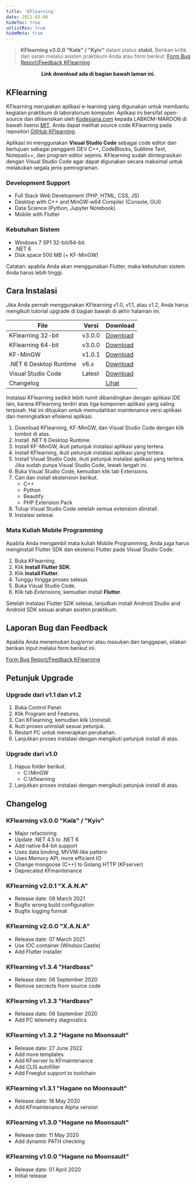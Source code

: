 ```yaml
---
title: 'KFlearning'
date: 2021-03-08
hideToc: true
unlistRss: true
hideMeta: true
---
```


> **KFlearning v3.0.0 "Київ" / "Kyiv"** dalam status **stabil.** Berikan kritik dan saran
> melalui asisten praktikum Anda atau form berikut: [Form Bug Report/Feedback KFlearning](https://forms.gle/cVymzViruCcVtm3W6)

<p style="text-align: center;"><b>Link download ada di bagian bawah laman ini.</b></p>

## KFlearning

KFlearning merupakan aplikasi e-learning yang digunakan untuk membantu kegiatan
praktikum di laboratorium komputer. Aplikasi ini bersifat open-source dan
dilisensikan oleh [Kodesiana.com](https://kodesiana.com) kepada LABKOM-MAROON di
bawah lisensi
[MIT](https://github.com/fahminlb33/KFlearning/blob/master/LICENSE.md). Anda
dapat melihat source code KFlearning pada repositori [GitHub
KFlearning](https://github.com/fahminlb33/KFlearning).

Aplikasi ini menggunakan **Visual Studio Code** sebagai code editor dan
bertujuan sebagai pengganti DEV C++, CodeBlocks, Sublime Text, Notepad++, dan
program editor sejenis. KFlearning sudah diintegrasikan dengan Visual Studio
Code agar dapat digunakan secara maksimal untuk melakukan segala jenis
pemrograman.

### Development Support

- Full Stack Web Development (PHP, HTML, CSS, JS)
- Desktop with C++ and MinGW-w64 Compiler (Console, GUI)
- Data Science (Python, Jupyter Notebook)
- Mobile with Flutter

### Kebutuhan Sistem

- Windows 7 SP1 32-bit/64-bit.
- .NET 6
- Disk space 500 MB (+ KF-MinGW)

Catatan: apabila Anda akan menggunakan Flutter, maka kebutuhan sistem Anda
harus lebih tinggi.

## Cara Instalasi

Jika Anda pernah menggunakan KFlearning v1.0, v1.1, atau v1.2, Anda harus
mengikuti tutorial upgrade di bagian bawah di akhir halaman ini.

| File                   | Versi  | Download                                                                                              |
| ---------------------- | ------ | ----------------------------------------------------------------------------------------------------- |
| KFlearning 32-bit      | v3.0.0 | [Download](https://github.com/fahminlb33/KFlearning/releases/download/3.0.0/KFlearning-3.0.0_x64.msi) |
| KFlearning 64-bit      | v3.0.0 | [Download](https://github.com/fahminlb33/KFlearning/releases/download/3.0.0/KFlearning-3.0.0_x86.msi) |
| KF-MinGW               | v1.0.1 | [Download](https://drive.google.com/open?id=1_0uEFDbsjZJY3rvjVOkYaxEqFJoQc0P3)                        |
| .NET 6 Desktop Runtime | v6.x   | [Download](https://dotnet.microsoft.com/en-us/download/dotnet/6.0)                                    |
| Visual Studio Code     | Latest | [Download](https://code.visualstudio.com/docs/?dv=win)                                                |
| Changelog              |        | [Lihat](https://github.com/fahminlb33/KFlearning/releases/tag/3.0.0)                                  |

Instalasi KFlearning sedikit lebih rumit dibandingkan dengan aplikasi IDE lain,
karena KFlearning terdiri atas tiga komponen aplikasi yang saling terpisah. Hal
ini ditujukan untuk memudahkan maintenance versi aplikasi dan meningkatkan
efisiensi aplikasi.

1. Download KFlearning, KF-MinGW, dan Visual Studio Code dengan klik tombol di
   atas.
2. Install .NET 6 Desktop Runtime.
3. Install KF-MinGW, ikuti petunjuk instalasi aplikasi yang tertera.
4. Install KFlearning, ikuti petunjuk instalasi aplikasi yang tertera.
5. Install Visual Studio Code, ikuti petunjuk instalasi aplikasi yang tertera.
   Jika sudah punya Visual Studio Code, lewati langah ini.
6. Buka Visual Studio Code, kemudian klik tab Extensions.
7. Cari dan install ekstension berikut.
   - C++
   - Python
   - Beautify
   - PHP Extension Pack
8. Tutup Visual Studio Code setelah semua extension diinstall.
9. Instalasi selesai.

### Mata Kuliah Mobile Programming

Apabila Anda mengambil mata kuliah Mobile Programming, Anda juga harus menginstall
Flutter SDK dan ekstensi Flutter pada Visual Studio Code.

1. Buka KFlearning.
2. Klik **Install Flutter SDK**.
3. Klik **Install Flutter**.
4. Tunggu hingga proses selesai.
5. Buka Visual Studio Code.
6. Klik tab _Extensions_, kemudian install **Flutter**.

Setelah instalasi Flutter SDK selesai, lanjutkan install Android Studio and Android SDK sesuai arahan asisten praktikum.

## Laporan Bug dan Feedback

Apabila Anda menemukan bug/error atau masukan dan tanggapan, silakan berikan input
melalui form berikut ini.

[Form Bug Report/Feedback KFlearning](https://forms.gle/cVymzViruCcVtm3W6)

## Petunjuk Upgrade

### Upgrade dari v1.1 dan v1.2

1. Buka Control Panel.
2. Klik Program and Features.
3. Cari KFlearning, kemudian klik Uninstall.
4. Ikuti proses uninstall sesuai petunjuk.
5. Restart PC untuk menerapkan perubahan.
6. Lanjutkan proses instalasi dengan mengikuti petunjuk install di atas.

### Upgrade dari v1.0

1. Hapus folder berikut.
   - C:\MinGW
   - C:\kflearning
2. Lanjutkan proses instalasi dengan mengikuti petunjuk install di atas.

## Changelog

### KFlearning v3.0.0 "Київ" / "Kyiv"

- Major refactoring
- Update .NET 4.5 to .NET 6
- Add native 64-bit support
- Uses data binding, MVVM-like pattern
- Uses Memory API, more efficient IO
- Change mongoose (C++) to Golang HTTP (KFserver)
- Deprecated KFmaintenance

### KFlearning v2.0.1 "X.A.N.A"

- Release date: 08 March 2021
- Bugfix wrong build configuration
- Bugfix logging format

### KFlearning v2.0.0 "X.A.N.A"

- Release date: 07 March 2021
- Use IOC container (Windsor.Castle)
- Add Flutter installer

### KFlearning v1.3.4 "Hardbass"

- Release date: 06 September 2020
- Remove secrects from source code

### KFlearning v1.3.3 "Hardbass"

- Release date: 06 September 2020
- Add PC telemetry diagnostics

### KFlearning v1.3.2 "Hagane no Moonsault"

- Release date: 27 June 2022
- Add more templates
- Add KFserver to KFmaintenance
- Add CLIS autofiller
- Add Freeglut support to toolchain

### KFlearning v1.3.1 "Hagane no Moonsault"

- Release date: 18 May 2020
- Add KFmaintenance Alpha version

### KFlearning v1.3.0 "Hagane no Moonsault"

- Release date: 11 May 2020
- Add dynamic PATH checking

### KFlearning v1.0.0 "Hagane no Moonsault"

- Release date: 01 April 2020
- Initial release
